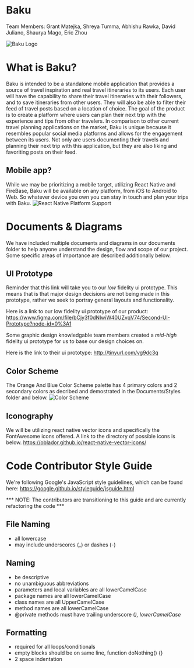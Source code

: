 # Baku

Team Members: Grant Matejka, Shreya Tumma, Abhishu Rawka, David Juliano, Shaurya Mago, Eric Zhou

![Baku Logo](https://github.com/GrantMatejka/CSC-308-Travel/blob/master/Baku/assets/images/baku3-full-blue.png)

# What is Baku?
Baku is intended to be a standalone mobile application that provides a source of travel inspiration and real travel itineraries to its users. Each user will have the capability to share their travel itineraries with their followers, and to save itineraries from other users. They will also be able to filter their feed of travel posts based on a location of choice. The goal of the product is to create a platform where users can plan their next trip with the experience and tips from other travelers. In comparison to other current travel planning applications on the market, Baku is unique because it resembles popular social media platforms and allows for the engagement between its users. Not only are users documenting their travels and planning their next trip with this application, but they are also liking and favoriting posts on their feed.

## Mobile app?
While we may be prioritizing a mobile target, utilizing React Native and FireBase, Baku will be available on any platform, from iOS to Android to Web. So whatever device you own you can stay in touch and plan your trips with Baku.
![React Native Platform Support](https://www.itfirms.co/wp-content/uploads/2017/07/react-native-cross-platform.jpg)

# Documents & Diagrams
We have included multiple documents and diagrams in our documents folder to help anyone understand the design, flow and scope of our project. Some specific areas of importance are described additionally below.

## UI Prototype
Reminder that this link will take you to our *low* fidelity ui prototype. This means that is that major design decisions are not being made in this prototype, rather we seek to portray general layouts and functionality.

Here is a link to our low fidelity ui prototype of our product:
https://www.figma.com/file/bCjy3f0dNlwiW40UZvqV74/Second-UI-Prototype?node-id=0%3A1

Some graphic design knowledgable team members created a *mid-high* fidelity ui prototype for us to base our design choices on.

Here is the link to their ui prototype:
http://tinyurl.com/vg9dc3q

## Color Scheme
The Orange And Blue Color Scheme palette has 4 primary colors and 2 secondary colors as decribed and demostrated in the Documents/Styles folder and below.
![Color Scheme](https://github.com/GrantMatejka/CSC-308-Travel/blob/master/Documents/Styles/ColorPalette.png)

## Iconography
We will be utilizing react native vector icons and specifically the FontAwesome icons offered. A link to the directory of possible icons is below. https://oblador.github.io/react-native-vector-icons/

# Code Contributor Style Guide
We're following Google's JavaScript style guidelines, which can be found here: https://google.github.io/styleguide/jsguide.html

*** NOTE: The contributors are transitioning to this guide and are currently refactoring the code ***

## File Naming
- all lowercase
- may include underscores (_) or dashes (-)

## Naming
- be descriptive
- no unambiguous abbreviations
- parameters and local variables are all lowerCamelCase
- package names are all lowerCamelCase
- class names are all UpperCamelCase
- method names are all lowerCamelCase
- @private methods must have trailing underscore (_), lowerCamelCase_

## Formatting
- required for all loops/conditionals
- empty blocks should be on same line, function doNothing() {}
- 2 space indentation
